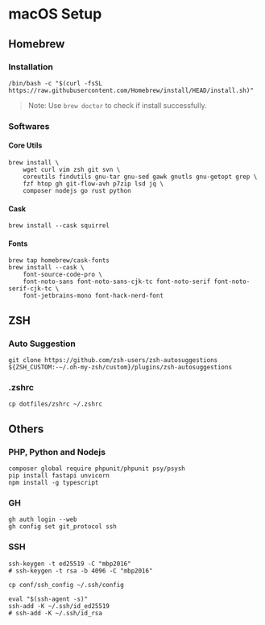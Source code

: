 # macOS Setup

## Homebrew

### Installation

```
/bin/bash -c "$(curl -fsSL https://raw.githubusercontent.com/Homebrew/install/HEAD/install.sh)"
```

> Note: Use `brew doctor` to check if install successfully.

### Softwares

#### Core Utils

```
brew install \
	wget curl vim zsh git svn \
	coreutils findutils gnu-tar gnu-sed gawk gnutls gnu-getopt grep \
	fzf htop gh git-flow-avh p7zip lsd jq \
	composer nodejs go rust python
```

#### Cask

```
brew install --cask squirrel
```

#### Fonts

```
brew tap homebrew/cask-fonts
brew install --cask \
	font-source-code-pro \
	font-noto-sans font-noto-sans-cjk-tc font-noto-serif font-noto-serif-cjk-tc \
	font-jetbrains-mono font-hack-nerd-font
```

## ZSH

### Auto Suggestion

```
git clone https://github.com/zsh-users/zsh-autosuggestions ${ZSH_CUSTOM:-~/.oh-my-zsh/custom}/plugins/zsh-autosuggestions
```

### .zshrc

```
cp dotfiles/zshrc ~/.zshrc
```

## Others

### PHP, Python and Nodejs

```
composer global require phpunit/phpunit psy/psysh
pip install fastapi unvicorn
npm install -g typescript
```

### GH

```
gh auth login --web
gh config set git_protocol ssh
```

### SSH

```
ssh-keygen -t ed25519 -C "mbp2016"
# ssh-keygen -t rsa -b 4096 -C "mbp2016"

cp conf/ssh_config ~/.ssh/config

eval "$(ssh-agent -s)"
ssh-add -K ~/.ssh/id_ed25519
# ssh-add -K ~/.ssh/id_rsa
```
